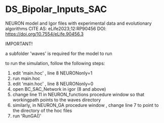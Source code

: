 # DS_Bipolar_Inputs_SAC
NEURON model and Igor files with experimental data and evolutionary algorithms
CITE AS: eLife2023;12:RP90456 DOI: https://doi.org/10.7554/eLife.90456.3

IMPORTANT!

a subfolder 'waves' is required for the model to run


to run the simulation, follow the following steps:
1. edit 'main.hoc' , line 8
  NEURONonly=1
2. run main.hoc
3. edit 'main.hoc' , line 8
  NEURONonly=0
4. open BC_SAC_Network in igor (8 and above)
5. change line 11 in NEURON_functions procedure window so that workingpath points to the waves directory
6. similarly, in NEURON_GA procedure window , change line 7 to point to the directory of the hoc files
7. run 'RunGA()'
